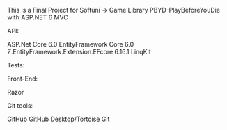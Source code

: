 This is a Final Project for Softuni -> Game Library PBYD-PlayBeforeYouDie with ASP.NET 6 MVC

API:

ASP.Net Core 6.0
EntityFramework Core 6.0
Z.EntityFramework.Extension.EFcore 6.16.1
LinqKit


Tests:


Front-End:

Razor


Git tools:

GitHub
GitHub Desktop/Tortoise Git